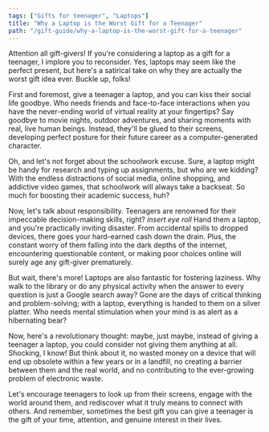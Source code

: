 ```yaml
---
tags: ["Gifts for teenager", "Laptops"]
title: "Why a Laptop is the Worst Gift for a Teenager"
path: "/gift-guide/why-a-laptop-is-the-worst-gift-for-a-teenager"
---
```


Attention all gift-givers! If you're considering a laptop as a gift for a teenager, I implore you to reconsider. Yes, laptops may seem like the perfect present, but here's a satirical take on why they are actually the worst gift idea ever. Buckle up, folks!

First and foremost, give a teenager a laptop, and you can kiss their social life goodbye. Who needs friends and face-to-face interactions when you have the never-ending world of virtual reality at your fingertips? Say goodbye to movie nights, outdoor adventures, and sharing moments with real, live human beings. Instead, they'll be glued to their screens, developing perfect posture for their future career as a computer-generated character.

Oh, and let's not forget about the schoolwork excuse. Sure, a laptop might be handy for research and typing up assignments, but who are we kidding? With the endless distractions of social media, online shopping, and addictive video games, that schoolwork will always take a backseat. So much for boosting their academic success, huh?

Now, let's talk about responsibility. Teenagers are renowned for their impeccable decision-making skills, right? *insert eye roll* Hand them a laptop, and you're practically inviting disaster. From accidental spills to dropped devices, there goes your hard-earned cash down the drain. Plus, the constant worry of them falling into the dark depths of the internet, encountering questionable content, or making poor choices online will surely age any gift-giver prematurely.

But wait, there's more! Laptops are also fantastic for fostering laziness. Why walk to the library or do any physical activity when the answer to every question is just a Google search away? Gone are the days of critical thinking and problem-solving; with a laptop, everything is handed to them on a silver platter. Who needs mental stimulation when your mind is as alert as a hibernating bear?

Now, here's a revolutionary thought: maybe, just maybe, instead of giving a teenager a laptop, you could consider not giving them anything at all. Shocking, I know! But think about it, no wasted money on a device that will end up obsolete within a few years or in a landfill, no creating a barrier between them and the real world, and no contributing to the ever-growing problem of electronic waste.

Let's encourage teenagers to look up from their screens, engage with the world around them, and rediscover what it truly means to connect with others. And remember, sometimes the best gift you can give a teenager is the gift of your time, attention, and genuine interest in their lives.